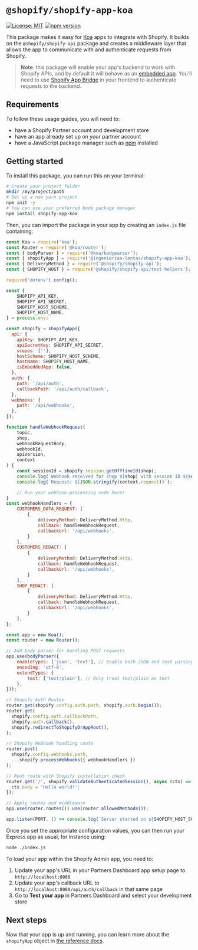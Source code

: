 # `@shopify/shopify-app-koa`

<!-- ![Build Status]() -->

[![License: MIT](https://img.shields.io/badge/License-MIT-green.svg)](LICENSE.md)
[![npm version](https://badge.fury.io/js/@ingenierias-lentas%2Fshopify-app-koa.svg)](https://badge.fury.io/js/@ingenierias-lentas%2Fshopify-app-koa)

This package makes it easy for [Koa](https://koajs.com/) apps to integrate with Shopify.
It builds on the `@shopify/shopify-api` package and creates a middleware layer that allows the app to communicate with and authenticate requests from Shopify.

> **Note**: this package will enable your app's backend to work with Shopify APIs, and by default it will behave as an [embedded app](https://shopify.dev/docs/apps/auth/oauth/session-tokens). You'll need to use [Shopify App Bridge](https://shopify.dev/docs/apps/tools/app-bridge) in your frontend to authenticate requests to the backend.

## Requirements

To follow these usage guides, you will need to:

- have a Shopify Partner account and development store
- have an app already set up on your partner account
- have a JavaScript package manager such as [npm](https://www.npmjs.com/) installed

## Getting started

To install this package, you can run this on your terminal:

```bash
# Create your project folder
mkdir /my/project/path
# Set up a new yarn project
npm init -y
# You can use your preferred Node package manager
npm install shopify-app-koa
```

Then, you can import the package in your app by creating an `index.js` file containing:

```javascript
const Koa = require('koa');
const Router = require('@koa/router');
const { bodyParser } = require('@koa/bodyparser');
const { shopifyApp } = require('@ingenierias-lentas/shopify-app-koa'); // Assuming you are using your own package version
const { DeliveryMethod } = require('@shopify/shopify-api');
const { SHOPIFY_HOST } = require('@shopify/shopify-api/test-helpers');

require('dotenv').config();

const {
    SHOPIFY_API_KEY,
    SHOPIFY_API_SECRET,
    SHOPIFY_HOST_SCHEME,
    SHOPIFY_HOST_NAME,
} = process.env;

const shopify = shopifyApp({
  api: {
    apiKey: SHOPIFY_API_KEY,
    apiSecretKey: SHOPIFY_API_SECRET,
    scopes: [''],
    hostScheme: SHOPIFY_HOST_SCHEME,
    hostName: SHOPIFY_HOST_NAME,
    isEmbeddedApp: false,
  },
  auth: {
    path: '/api/auth',
    callbackPath: '/api/auth/callback',
  },
  webhooks: {
    path: '/api/webhooks',
  },
});

function handleWebhookRequest(
    topic,
    shop,
    webhookRequestBody,
    webhookId,
    apiVersion,
    context
) {
    const sessionId = shopify.session.getOfflineId(shop);
    console.log(`Webhook received for shop ${shop} with session ID ${sessionId}`);
    console.log(`Request: ${JSON.stringify(context.request)}`);

    // Run your webhook-processing code here!
}
const webhookHandlers = {
    CUSTOMERS_DATA_REQUEST: [
        {
            deliveryMethod: DeliveryMethod.Http,
            callback: handleWebhookRequest,
            callbackUrl: '/api/webhooks',
        }
    ],
    CUSTOMERS_REDACT: [
        {
            deliveryMethod: DeliveryMethod.Http,
            callback: handleWebhookRequest,
            callbackUrl: '/api/webhooks',
        }
    ],
    SHOP_REDACT: [
        {
            deliveryMethod: DeliveryMethod.Http,
            callback: handleWebhookRequest,
            callbackUrl: '/api/webhooks',
        }
    ],
};

const app = new Koa();
const router = new Router();

// Add body parser for handling POST requests
app.use(bodyParser({
    enableTypes: ['json', 'text'], // Enable both JSON and text parsing
    encoding: 'utf-8',
    extendTypes: {
        text: ['text/plain'], // Only treat text/plain as text
    },
}));

// Shopify Auth Routes
router.get(shopify.config.auth.path, shopify.auth.begin());
router.get(
  shopify.config.auth.callbackPath,
  shopify.auth.callback(),
  shopify.redirectToShopifyOrAppRoot(),
);

// Shopify Webhook handling route
router.post(
  shopify.config.webhooks.path,
  ...shopify.processWebhooks({ webhookHandlers })
);

// Root route with Shopify installation check
router.get('/', shopify.validateAuthenticatedSession(), async (ctx) => {
  ctx.body = 'Hello world!';
});

// Apply routes and middleware
app.use(router.routes()).use(router.allowedMethods());

app.listen(PORT, () => console.log(`Server started on ${SHOPIFY_HOST_SCHEME}://${SHOPIFY_HOST_NAME}`));
```

Once you set the appropriate configuration values, you can then run your Express app as usual, for instance using:

```bash
node ./index.js
```

To load your app within the Shopify Admin app, you need to:

1. Update your app's URL in your Partners Dashboard app setup page to `http://localhost:8080`
1. Update your app's callback URL to `http://localhost:8080/api/auth/callback` in that same page
1. Go to **Test your app** in Partners Dashboard and select your development store

## Next steps

Now that your app is up and running, you can learn more about the `shopifyApp` object in [the reference docs](https://github.com/Shopify/shopify-app-js/tree/main/packages/apps/shopify-api/docs/reference).
